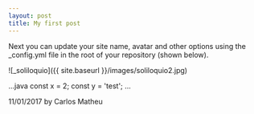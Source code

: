 ```yaml
---
layout: post
title: My first post
---
```


Next you can update your site name, avatar and other options using the _config.yml file in the root of your repository (shown below).

![_soliloquio]({{ site.baseurl }}/images/soliloquio2.jpg)

...java
const x = 2;
const y = 'test';
...

11/01/2017 by Carlos Matheu
